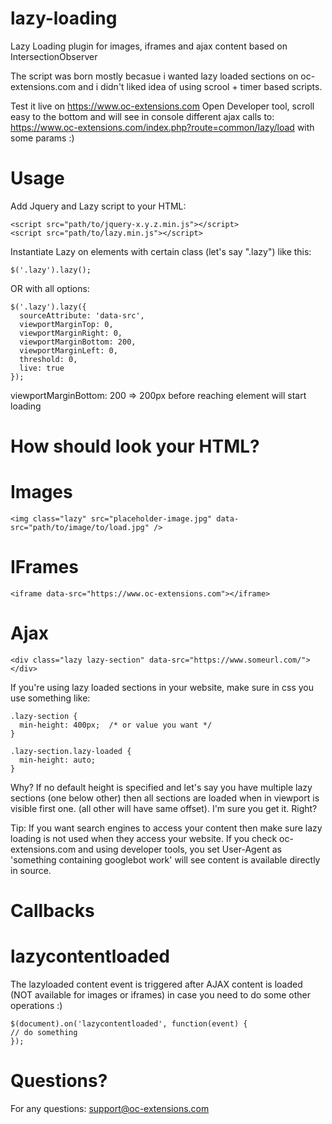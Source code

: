# lazy-loading
Lazy Loading plugin for images, iframes and ajax content based on IntersectionObserver

The script was born mostly becasue i wanted lazy loaded sections on oc-extensions.com and i didn't liked idea of using scrool + timer based scripts.

Test it live on https://www.oc-extensions.com
Open Developer tool, scroll easy to the bottom and will see in console different ajax calls to:
https://www.oc-extensions.com/index.php?route=common/lazy/load with some params :)

# Usage
Add Jquery and Lazy script to your HTML:
```
<script src="path/to/jquery-x.y.z.min.js"></script>
<script src="path/to/lazy.min.js"></script>
```

Instantiate Lazy on elements with certain class (let's say ".lazy") like this:
```
$('.lazy').lazy();
```
OR with all options:
```
$('.lazy').lazy({
  sourceAttribute: 'data-src',
  viewportMarginTop: 0,
  viewportMarginRight: 0,
  viewportMarginBottom: 200,
  viewportMarginLeft: 0,
  threshold: 0,
  live: true
});
```

viewportMarginBottom: 200 => 200px before reaching element will start loading

# How should look your HTML?
# Images
```
<img class="lazy" src="placeholder-image.jpg" data-src="path/to/image/to/load.jpg" />
```

# IFrames
```
<iframe data-src="https://www.oc-extensions.com"></iframe>
```

# Ajax
```
<div class="lazy lazy-section" data-src="https://www.someurl.com/"></div>
```
If you're using lazy loaded sections in your website, make sure in css you use something like:
```
.lazy-section {
  min-height: 400px;  /* or value you want */
}

.lazy-section.lazy-loaded {
  min-height: auto;
}
```
Why? If no default height is specified and let's say you have multiple lazy sections (one below other) then all sections are loaded when in viewport is visible first one. (all other will have same offset).
I'm sure you get it. Right?

Tip: If you want search engines to access your content then make sure lazy loading is not used when they access your website.
If you check oc-extensions.com and using developer tools, you set User-Agent as 'something containing googlebot work' will see content is available directly in source.

# Callbacks
# lazycontentloaded

The lazyloaded content event is triggered after AJAX content is loaded (NOT available for images or iframes) in case you need to do some other operations :)
```
$(document).on('lazycontentloaded', function(event) {
// do something
});
```

# Questions?
For any questions: support@oc-extensions.com

